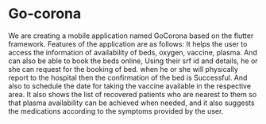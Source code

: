 # Go-corona
We are creating a mobile application named GoCorona based on the flutter framework.  Features of the application are as follows: It helps the user to access the information of availability of beds, oxygen, vaccine, plasma.  And can also be able to book the beds online, Using their srf id and details, he or she can request for the booking of bed. when he or she will physically report to the hospital then the confirmation of the bed is Successful. And also to schedule the date for taking the vaccine available in the respective area. It also shows the list of recovered patients who are nearest to them so that plasma availability can be achieved when needed, and it also suggests the medications according to the symptoms provided by the user.
